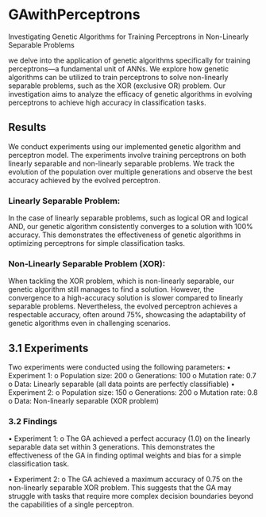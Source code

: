 # GAwithPerceptrons
Investigating Genetic Algorithms for Training Perceptrons in Non-Linearly Separable Problems

we delve into the application of genetic algorithms specifically for training perceptrons—a fundamental unit of ANNs. We explore how genetic algorithms can be utilized to train perceptrons to solve non-linearly separable problems, such as the XOR (exclusive OR) problem. Our investigation aims to analyze the efficacy of genetic algorithms in evolving perceptrons to achieve high accuracy in classification tasks.

## Results

We conduct experiments using our implemented genetic algorithm and perceptron model. The experiments involve training perceptrons on both linearly separable and non-linearly separable problems. We track the evolution of the population over multiple generations and observe the best accuracy achieved by the evolved perceptron.

### Linearly Separable Problem:
In the case of linearly separable problems, such as logical OR and logical AND, our genetic algorithm consistently converges to a solution with 100% accuracy. This demonstrates the effectiveness of genetic algorithms in optimizing perceptrons for simple classification tasks.

### Non-Linearly Separable Problem (XOR):
When tackling the XOR problem, which is non-linearly separable, our genetic algorithm still manages to find a solution. However, the convergence to a high-accuracy solution is slower compared to linearly separable problems. Nevertheless, the evolved perceptron achieves a respectable accuracy, often around 75%, showcasing the adaptability of genetic algorithms even in challenging scenarios.

## 3.1 Experiments
Two experiments were conducted using the following parameters:
•	Experiment 1:
    o	Population size: 200
    o	Generations: 100
    o	Mutation rate: 0.7
    o	Data: Linearly separable (all data points are perfectly classifiable)
•	Experiment 2:
    o	Population size: 150
    o	Generations: 200
    o	Mutation rate: 0.8
    o	Data: Non-linearly separable (XOR problem)

### 3.2 Findings
•	Experiment 1:
    o	The GA achieved a perfect accuracy (1.0) on the linearly separable data set within 3 generations. This demonstrates the effectiveness of the GA in finding optimal weights and bias for a simple classification task.
 
  
  
  
•	Experiment 2:
    o	The GA achieved a maximum accuracy of 0.75 on the non-linearly separable XOR problem. This suggests that the GA may struggle with tasks that require more complex decision boundaries beyond the capabilities of a single perceptron.
  

